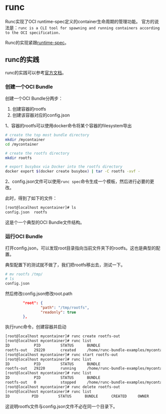 # runc
Runc实现了OCI runtime-spec定义的container生命周期的管理功能。
官方的说法是：`runc is a CLI tool for spawning and running containers according to the OCI specification.`

Runc的实现紧跟[runtime-spec](https://github.com/opencontainers/runtime-spec)。

## runc的实践
runc的实践可以参考[官方文档](https://github.com/opencontainers/runc)。

### 创建一个OCI Bundle
创建一个OCI Bundle分两步：
1. 创建容器的rootfs
2. 创建该容器对应的config.json

1、容器的rootfs可以使用docker命令将某个容器的filesystem导出
```sh
# create the top most bundle directory
mkdir /mycontainer
cd /mycontainer

# create the rootfs directory
mkdir rootfs

# export busybox via Docker into the rootfs directory
docker export $(docker create busybox) | tar -C rootfs -xvf -
```

2、config.json文件可以使用`runc spec`命令生成一个模板，然后进行必要的更改。

此时，得到了如下的文件：
```sh
[root@localhost mycontainer]# ls
config.json  rootfs
```
这是个一个典型的OCI Bundle文件结构。

### 运行OCI Bundle
打开config.json，可以发现root目录指向当前文件夹下的rootfs。这也是典型的配置。

典型配置下的测试就不做了，我们把rootfs移出去，测试一下。
```sh
# mv rootfs /tmp/
# ls
config.json

```
然后修改config.json修改root.path
```json
        "root": {
                "path": "/tmp/rootfs",
                "readonly": true
        },
```

执行runc命令，创建容器并启动
```sh
[root@localhost mycontainer]# runc create rootfs-out
[root@localhost mycontainer]# runc list
ID           PID         STATUS      BUNDLE                                   CREATED                          OWNER
rootfs-out   29220       created     /home/runc-bundle-examples/mycontainer   2018-11-11T01:49:54.964615607Z   root
[root@localhost mycontainer]# runc start rootfs-out
[root@localhost mycontainer]# runc list
ID           PID         STATUS      BUNDLE                                   CREATED                          OWNER
rootfs-out   29220       running     /home/runc-bundle-examples/mycontainer   2018-11-11T01:49:54.964615607Z   root
[root@localhost mycontainer]# runc list
ID           PID         STATUS      BUNDLE                                   CREATED                          OWNER
rootfs-out   0           stopped     /home/runc-bundle-examples/mycontainer   2018-11-11T01:49:54.964615607Z   root
[root@localhost mycontainer]# runc delete rootfs-out
[root@localhost mycontainer]# runc list
ID          PID         STATUS      BUNDLE      CREATED     OWNER
```

这说明rootfs文件与config.json文件不必在同一个目录下。



